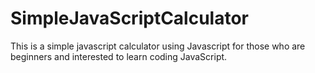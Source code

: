 # SimpleJavaScriptCalculator
This is a simple javascript calculator using Javascript for those who are beginners and interested to learn coding JavaScript.

